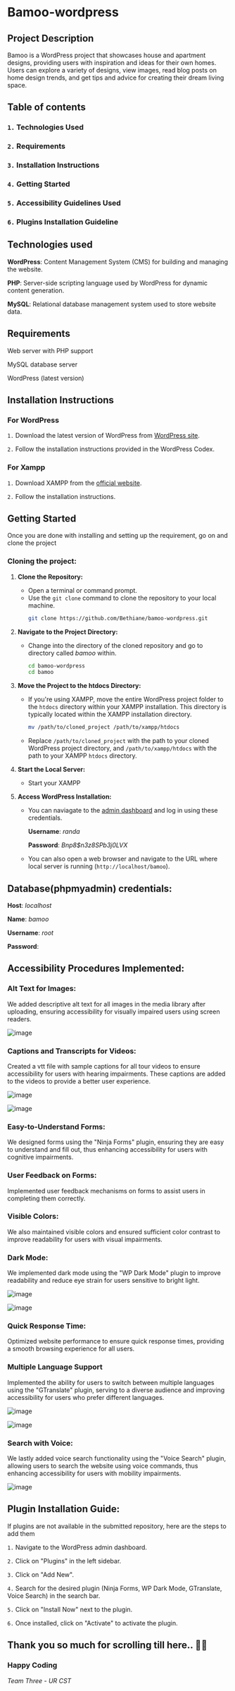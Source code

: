 # Bamoo-wordpress

## **Project Description**

Bamoo is a WordPress project that showcases house and apartment designs, providing users with inspiration and ideas for their own homes. Users can explore a variety of designs, view images, read blog posts on home design trends, and get tips and advice for creating their dream living space.

## **Table of contents**

### `1.` Technologies Used

### `2.` Requirements
     
### `3.` Installation Instructions

### `4.` Getting Started
     
### `5.` Accessibility Guidelines Used    

### `6.` Plugins Installation Guideline

## **Technologies used**

**WordPress**: Content Management System (CMS) for building and managing the website.

**PHP**: Server-side scripting language used by WordPress for dynamic content generation.

**MySQL**: Relational database management system used to store website data.

## **Requirements**
Web server with PHP support

MySQL database server

WordPress (latest version)

## **Installation Instructions**

### For WordPress

`1.` Download the latest version of WordPress from [WordPress site](https://wordpress.org/).

`2.` Follow the installation instructions provided in the WordPress Codex.

### For Xampp

`1.` Download XAMPP from the [official website](https://www.apachefriends.org/index.html).

`2.` Follow the installation instructions.


## Getting Started

Once you are done with installing and setting up the requirement, go on and clone the project

### Cloning the project:

1. **Clone the Repository:**
   - Open a terminal or command prompt.
   - Use the `git clone` command to clone the repository to your local machine. 
     ```bash
     git clone https://github.com/Bethiane/bamoo-wordpress.git
     ```

2. **Navigate to the Project Directory:**
   - Change into the directory of the cloned repository and go to directory called _bamoo_ within.
     ```bash
     cd bamoo-wordpress
     cd bamoo
     ```

3. **Move the Project to the htdocs Directory:**
   - If you're using XAMPP, move the entire WordPress project folder to the `htdocs` directory within your XAMPP installation. This directory is typically located within the XAMPP installation directory.
     ```bash
     mv /path/to/cloned_project /path/to/xampp/htdocs
     ```
   - Replace `/path/to/cloned_project` with the path to your cloned WordPress project directory, and `/path/to/xampp/htdocs` with the path to your XAMPP `htdocs` directory.

4. **Start the Local Server:**
   - Start your  XAMPP

5. **Access WordPress Installation:**

   - You can naviagate to the [admin dashboard](http://localhost/bamoo/wp-admin/) and log in using these credentials.
          
     **Username**: *randa*
          
     **Password**: *Bnp8$n3z8SPb3j0LVX*

   - You can also open a web browser and navigate to the URL where local server is running (`http://localhost/bamoo`).


## **Database(phpmyadmin) credentials:**

**Host**: _localhost_

**Name**: _bamoo_

**Username**: _root_

**Password**:

## **Accessibility Procedures Implemented:**


### **Alt Text for Images:** 
We added descriptive alt text for all images in the media library after uploading, ensuring accessibility for visually impaired users using screen readers.


![image](https://github.com/Bethiane/bamoo-wordpress/assets/73661281/51f8299c-2d80-46fc-8f79-cbe0e4777a88)


### **Captions and Transcripts for Videos:** 
Created a vtt file with sample captions for all tour videos to ensure accessibility for users with hearing impairments. These captions are added to the videos to provide a better user experience.


![image](https://github.com/Bethiane/bamoo-wordpress/assets/73661281/5b3e7c41-7289-4a9e-acf4-3e0ddcf09d4d)



![image](https://github.com/Bethiane/bamoo-wordpress/assets/73661281/29808ed3-bb75-4dfe-8411-5d37ec695a36)



### **Easy-to-Understand Forms:** 
We designed forms using the "Ninja Forms" plugin, ensuring they are easy to understand and fill out, thus enhancing accessibility for users with cognitive impairments.


### **User Feedback on Forms**: 
Implemented user feedback mechanisms on forms to assist users in completing them correctly.


### **Visible Colors**: 
We also maintained visible colors and ensured sufficient color contrast to improve readability for users with visual impairments.


### **Dark Mode:** 
We implemented dark mode using the "WP Dark Mode" plugin to improve readability and reduce eye strain for users sensitive to bright light.


![image](https://github.com/Bethiane/bamoo-wordpress/assets/73661281/b009b24d-1894-4bb9-8975-27a22ea1b0a5)

![image](https://github.com/Bethiane/bamoo-wordpress/assets/73661281/bc858d47-e85c-4a84-8b5f-4c2089ae16d3)



### **Quick Response Time**: 
Optimized website performance to ensure quick response times, providing a smooth browsing experience for all users.

### **Multiple Language Support** 
Implemented the ability for users to switch between multiple languages using the "GTranslate" plugin, serving to a diverse audience and improving accessibility for users who prefer different languages.


![image](https://github.com/Bethiane/bamoo-wordpress/assets/73661281/ccc884a4-a107-4b6c-89be-92c2f2049bea)

![image](https://github.com/Bethiane/bamoo-wordpress/assets/73661281/31868e6c-9609-46c5-bc76-5f44cd3665ef)


### **Search with Voice:** 
We lastly added voice search functionality using the "Voice Search" plugin, allowing users to search the website using voice commands, thus enhancing accessibility for users with mobility impairments.

![image](https://github.com/Bethiane/bamoo-wordpress/assets/73661281/c0c0f7a0-a316-4154-8621-dae694d155f2)


## **Plugin Installation Guide:**
If plugins are not available in the submitted repository, here are the steps to add them

`1.` Navigate to the WordPress admin dashboard.

`2.` Click on "Plugins" in the left sidebar.

`3.` Click on "Add New".

`4.` Search for the desired plugin (Ninja Forms, WP Dark Mode, GTranslate, Voice Search) in the search bar.

`5.` Click on "Install Now" next to the plugin.

`6.` Once installed, click on "Activate" to activate the plugin.

## Thank you so much for scrolling till here.. 🤩🚀

### Happy Coding

_Team Three - UR CST_



